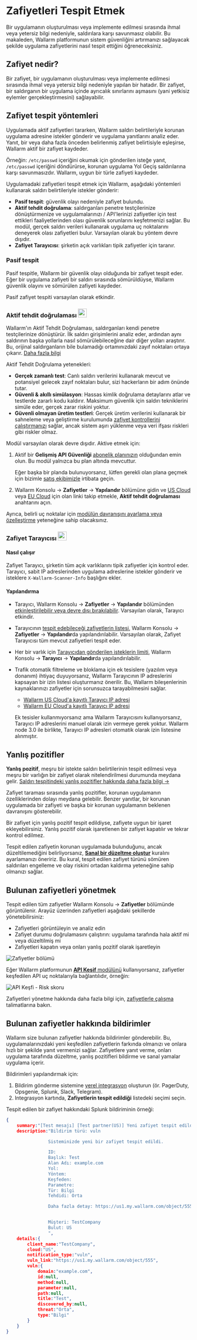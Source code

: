 [allowlist-scanner-addresses]: ../user-guides/ip-lists/allowlist.md

# Zafiyetleri Tespit Etmek

Bir uygulamanın oluşturulması veya implemente edilmesi sırasında ihmal veya yetersiz bilgi nedeniyle, saldırılara karşı savunmasız olabilir. Bu makaleden, Wallarm platformunun sistem güvenliğini artırmanızı sağlayacak şekilde uygulama zafiyetlerini nasıl tespit ettiğini öğreneceksiniz.

## Zafiyet nedir?

Bir zafiyet, bir uygulamanın oluşturulması veya implemente edilmesi sırasında ihmal veya yetersiz bilgi nedeniyle yapılan bir hatadır. Bir zafiyet, bir saldırganın bir uygulama içinde ayrıcalık sınırlarını aşmasını (yani yetkisiz eylemler gerçekleştirmesini) sağlayabilir.

## Zafiyet tespit yöntemleri

Uygulamada aktif zafiyetleri tararken, Wallarm saldırı belirtileriyle korunan uygulama adresine istekler gönderir ve uygulama yanıtlarını analiz eder. Yanıt, bir veya daha fazla önceden belirlenmiş zafiyet belirtisiyle eşleşirse, Wallarm aktif bir zafiyet kaydeder.

Örneğin: `/etc/passwd` içeriğini okumak için gönderilen isteğe yanıt, `/etc/passwd` içeriğini döndürürse, korunan uygulama Yol Geçiş saldırılarına karşı savunmasızdır. Wallarm, uygun bir türle zafiyeti kaydeder.

Uygulamadaki zafiyetleri tespit etmek için Wallarm, aşağıdaki yöntemleri kullanarak saldırı belirtileriyle istekler gönderir:

* **Pasif tespit**: güvenlik olayı nedeniyle zafiyet bulundu.
* **Aktif tehdit doğrulama**: saldırganları penetre testçilerinize dönüştürmenize ve uygulamalarınızı / API'lerinizi zafiyetler için test ettikleri faaliyetlerinden olası güvenlik sorunlarını keşfetmenizi sağlar. Bu modül, gerçek saldırı verileri kullanarak uygulama uç noktalarını deneyerek olası zafiyetleri bulur. Varsayılan olarak bu yöntem devre dışıdır.
* **Zafiyet Tarayıcısı**: şirketin açık varlıkları tipik zafiyetler için taranır.

### Pasif tespit

Pasif tespitle, Wallarm bir güvenlik olayı olduğunda bir zafiyet tespit eder. Eğer bir uygulama zafiyeti bir saldırı sırasında sömürüldüyse, Wallarm güvenlik olayını ve sömürülen zafiyeti kaydeder.

Pasif zafiyet tespiti varsayılan olarak etkindir.

### Aktif tehdit doğrulaması <a href="../subscription-plans/#subscription-plans"><img src="../../images/api-security-tag.svg" style="border: none;height: 24px;margin-bottom: -4px;"></a>

Wallarm'ın Aktif Tehdit Doğrulaması, saldırganları kendi penetre testçilerinize dönüştürür. İlk saldırı girişimlerini analiz eder, ardından aynı saldırının başka yollarla nasıl sömürülebileceğine dair diğer yolları araştırır. Bu, orijinal saldırganların bile bulamadığı ortamınızdaki zayıf noktaları ortaya çıkarır. [Daha fazla bilgi](../vulnerability-detection/active-threat-verification/overview.md)

Aktif Tehdit Doğrulama yetenekleri:

* **Gerçek zamanlı test**: Canlı saldırı verilerini kullanarak mevcut ve potansiyel gelecek zayıf noktaları bulur, sizi hackerların bir adım önünde tutar.
* **Güvenli & akıllı simülasyon**: Hassas kimlik doğrulama detaylarını atlar ve testlerde zararlı kodu kaldırır. Maksimum güvenlik için saldırı tekniklerini simüle eder, gerçek zarar riskini yoktur.
* **Güvenli olmayan üretim testleri**: Gerçek üretim verilerini kullanarak bir sahneleme veya geliştirme kurulumunda [zafiyet kontrollerini çalıştırmanızı](../vulnerability-detection/active-threat-verification/running-test-on-staging.md) sağlar, ancak sistem aşırı yüklenme veya veri ifşası riskleri gibi riskler olmaz.

Modül varsayılan olarak devre dışıdır. Aktive etmek için:

1. Aktif bir **Gelişmiş API Güvenliği** [abonelik planınızın](subscription-plans.md#subscription-plans) olduğundan emin olun. Bu modül yalnızca bu plan altında mevcuttur.

    Eğer başka bir planda bulunuyorsanız, lütfen gerekli olan plana geçmek için bizimle [satış ekibimizle](mailto:sales@wallarm.com) irtibata geçin.
1.  Wallarm Konsolu → **Zafiyetler** → **Yapılandır** bölümüne gidin ve [US Cloud](https://us1.my.wallarm.com/vulnerabilities/active?configure=true) veya [EU Cloud](https://my.wallarm.com/vulnerabilities/active?configure=true) için olan linki takip etmekle, **Aktif tehdit doğrulaması** anahtarını açın.

Ayrıca, belirli uç noktalar için [modülün davranışını ayarlama veya özelleştirme](../vulnerability-detection/active-threat-verification/enable-disable-active-threat-verification.md) yeteneğine sahip olacaksınız.

### Zafiyet Tarayıcısı <a href="../subscription-plans/#subscription-plans"><img src="../../images/api-security-tag.svg" style="border: none;height: 24px;margin-bottom: -4px;"></a>

#### Nasıl çalışır

Zafiyet Tarayıcı, şirketin tüm açık varlıklarını tipik zafiyetler için kontrol eder. Tarayıcı, sabit IP adreslerinden uygulama adreslerine istekler gönderir ve isteklere `X-Wallarm-Scanner-Info` başlığını ekler.

#### Yapılandırma

* Tarayıcı, Wallarm Konsolu → **Zafiyetler** → **Yapılandır** bölümünden [etkinleştirilebilir veya devre dışı bırakılabilir](../user-guides/vulnerabilities.md#configuring-vulnerability-detection). Varsayılan olarak, Tarayıcı etkindir.
* Tarayıcının [tespit edebileceği zafiyetlerin listesi](../user-guides/vulnerabilities.md#configuring-vulnerability-detection), Wallarm Konsolu → **Zafiyetler** → **Yapılandır**da yapılandırılabilir. Varsayılan olarak, Zafiyet Tarayıcısı tüm mevcut zafiyetleri tespit eder.
* Her bir varlık için [Tarayıcıdan gönderilen isteklerin limiti](../user-guides/scanner.md#limiting-vulnerability-scanning), Wallarm Konsolu → **Tarayıcı** → **Yapılandır**da yapılandırılabilir.
* Trafik otomatik filtreleme ve bloklama için ek tesislere (yazılım veya donanım) ihtiyaç duyuyorsanız, Wallarm Tarayıcının IP adreslerini kapsayan bir izin listesi oluşturmanız önerilir. Bu, Wallarm bileşenlerinin kaynaklarınızı zafiyetler için sorunsuzca tarayabilmesini sağlar.

    * [Wallarm US Cloud'a kayıtlı Tarayıcı IP adresi](../admin-en/scanner-addresses.md)
    * [Wallarm EU Cloud'a kayıtlı Tarayıcı IP adresi](../admin-en/scanner-addresses.md)

    Ek tesisler kullanmıyorsanız ama Wallarm Tarayıcısını kullanıyorsanız, Tarayıcı IP adreslerini manuel olarak izin vermeye gerek yoktur. Wallarm node 3.0 ile birlikte, Tarayıcı IP adresleri otomatik olarak izin listesine alınmıştır.

## Yanlış pozitifler

**Yanlış pozitif**, meşru bir istekte saldırı belirtilerinin tespit edilmesi veya meşru bir varlığın bir zafiyet olarak nitelendirilmesi durumunda meydana gelir. [Saldırı tespitindeki yanlış pozitifler hakkında daha fazla bilgi →](protecting-against-attacks.md#false-positives)

Zafiyet taraması sırasında yanlış pozitifler, korunan uygulamanın özelliklerinden dolayı meydana gelebilir. Benzer yanıtlar, bir korunan uygulamada bir zafiyeti ve başka bir korunan uygulamanın beklenen davranışını gösterebilir.

Bir zafiyet için yanlış pozitif tespit edildiyse, zafiyete uygun bir işaret ekleyebilirsiniz. Yanlış pozitif olarak işaretlenen bir zafiyet kapatılır ve tekrar kontrol edilmez.

Tespit edilen zafiyetin korunan uygulamada bulunduğunu, ancak düzeltilemediğini belirliyorsanız, [**Sanal bir düzeltme oluştur**](../user-guides/rules/vpatch-rule.md) kuralını ayarlamanızı öneririz.  Bu kural, tespit edilen zafiyet türünü sömüren saldırıları engelleme ve olay riskini ortadan kaldırma yeteneğine sahip olmanızı sağlar.

## Bulunan zafiyetleri yönetmek

Tespit edilen tüm zafiyetler Wallarm Konsolu → **Zafiyetler** bölümünde görüntülenir. Arayüz üzerinden zafiyetleri aşağıdaki şekillerde yönetebilirsiniz:

* Zafiyetleri görüntüleyin ve analiz edin
* Zafiyet durumu doğrulamasını çalıştırın: uygulama tarafında hala aktif mi veya düzeltilmiş mi
* Zafiyetleri kapatın veya onları yanlış pozitif olarak işaretleyin
 
![Zafiyetler bölümü](../images/user-guides/vulnerabilities/check-vuln.png)   
 
Eğer Wallarm platformunun [**API Keşif** modülünü](../api-discovery/overview.md) kullanıyorsanız, zafiyetler keşfedilen API uç noktalarıyla bağlantılıdır, örneğin:

![API Keşfi - Risk skoru](../images/about-wallarm-waf/api-discovery/api-discovery-risk-score.png)

Zafiyetleri yönetme hakkında daha fazla bilgi için, [zafiyetlerle çalışma](../user-guides/vulnerabilities.md) talimatlarına bakın.

## Bulunan zafiyetler hakkında bildirimler

Wallarm size bulunan zafiyetler hakkında bildirimler gönderebilir. Bu, uygulamalarınızdaki yeni keşfedilen zafiyetlerin farkında olmanızı ve onlara hızlı bir şekilde yanıt vermenizi sağlar. Zafiyetlere yanıt verme, onları uygulama tarafında düzeltme, yanlış pozitifleri bildirme ve sanal yamalar uygulama içerir.

Bildirimleri yapılandırmak için:

1. Bildirim gönderme sistemine [yerel integrasyon](../user-guides/settings/integrations/integrations-intro.md) oluşturun (ör. PagerDuty, Opsgenie, Splunk, Slack, Telegram).
2. Integrasyon kartında, **Zafiyetlerin tespit edildiği** listedeki seçimi seçin.

Tespit edilen bir zafiyet hakkındaki Splunk bildiriminin örneği:

```json
{
    summary:"[Test mesajı] [Test partner(US)] Yeni zafiyet tespit edildi",
    description:"Bildirim türü: vuln

                Sisteminizde yeni bir zafiyet tespit edildi.

                ID: 
                Başlık: Test
                Alan Adı: example.com
                Yol: 
                Yöntem: 
                Keşfeden: 
                Parametre: 
                Tür: Bilgi
                Tehdidi: Orta

                Daha fazla detay: https://us1.my.wallarm.com/object/555


                Müşteri: TestCompany
                Bulut: US
                ",
    details:{
        client_name:"TestCompany",
        cloud:"US",
        notification_type:"vuln",
        vuln_link:"https://us1.my.wallarm.com/object/555",
        vuln:{
            domain:"example.com",
            id:null,
            method:null,
            parameter:null,
            path:null,
            title:"Test",
            discovered_by:null,
            threat:"Orta",
            type:"Bilgi"
        }
    }
}
```
